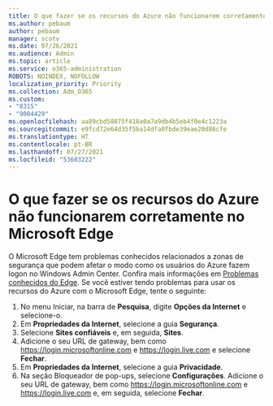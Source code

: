 ```yaml
---
title: O que fazer se os recursos do Azure não funcionarem corretamente no Microsoft Edge
ms.author: pebaum
author: pebaum
manager: scotv
ms.date: 07/26/2021
ms.audience: Admin
ms.topic: article
ms.service: o365-administration
ROBOTS: NOINDEX, NOFOLLOW
localization_priority: Priority
ms.collection: Adm_O365
ms.custom:
- "8315"
- "9004429"
ms.openlocfilehash: aa89cbd58875f418a0a7a9db4b5eb4f0e4c1223a
ms.sourcegitcommit: e9fcd72e64d35f5ba14dfa0fbde39eae20d86cfe
ms.translationtype: HT
ms.contentlocale: pt-BR
ms.lasthandoff: 07/27/2021
ms.locfileid: "53603222"
---
```

# <a name="what-to-do-if-azure-features-dont-work-properly-in-microsoft-edge"></a>O que fazer se os recursos do Azure não funcionarem corretamente no Microsoft Edge

O Microsoft Edge tem problemas conhecidos relacionados a zonas de segurança que podem afetar o modo como os usuários do Azure fazem logon no Windows Admin Center. Confira mais informações em [Problemas conhecidos do Edge](https://go.microsoft.com/fwlink/?linkid=2140608). Se você estiver tendo problemas para usar os recursos do Azure com o Microsoft Edge, tente o seguinte:

1. No menu Iniciar, na barra de **Pesquisa**, digite **Opções da Internet** e selecione-o.
1. Em **Propriedades da Internet**, selecione a guia **Segurança**.
1. Selecione **Sites confiáveis** e, em seguida, **Sites**.
1. Adicione o seu URL de gateway, bem como <https://login.microsoftonline.com> e <https://login.live.com> e selecione **Fechar**.
1. Em **Propriedades da Internet**, selecione a guia **Privacidade**.
1. Na seção Bloqueador de pop-ups, selecione **Configurações**. Adicione o seu URL de gateway, bem como <https://login.microsoftonline.com> e <https://login.live.com> e, em seguida, selecione **Fechar**.